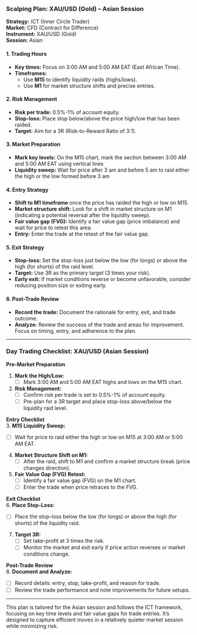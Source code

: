 
### **Scalping Plan: XAU/USD (Gold) – Asian Session**  
**Strategy:** ICT (Inner Circle Trader)  
**Market:** CFD (Contract for Difference)  
**Instrument:** XAU/USD (Gold)  
**Session:** Asian 

#### **1. Trading Hours**  
- **Key times:** Focus on 3:00 AM and 5:00 AM EAT (East African Time).  
- **Timeframes:**  
  - Use **M15** to identify liquidity raids (highs/lows).  
  - Use **M1** for market structure shifts and precise entries.  

#### **2. Risk Management**  
- **Risk per trade:** 0.5%-1% of account equity.  
- **Stop-loss:** Place stop below/above the price high/low that has been raided.  
- **Target:** Aim for a 3R (Risk-to-Reward Ratio of 3:1).  

#### **3. Market Preparation**  
- **Mark key levels:** On the M15 chart, mark the section between 3:00 AM and 5:00 AM EAT using vertical lines
- **Liquidity sweep:** Wait for price after 3 am and before 5 am to raid either the high or the low formed before 3 am

#### **4. Entry Strategy**  
- **Shift to M1 timeframe** once the price has raided the high or low on M15.  
- **Market structure shift:** Look for a shift in market structure on M1 (indicating a potential reversal after the liquidity sweep).  
- **Fair value gap (FVG):** Identify a fair value gap (price imbalance) and wait for price to retest this area.  
- **Entry:** Enter the trade at the retest of the fair value gap.  

#### **5. Exit Strategy**  
- **Stop-loss:** Set the stop-loss just below the low (for longs) or above the high (for shorts) of the raid level.  
- **Target:** Use 3R as the primary target (3 times your risk).  
- **Early exit:** If market conditions reverse or become unfavorable, consider reducing position size or exiting early.  

#### **6. Post-Trade Review**  
- **Record the trade:** Document the rationale for entry, exit, and trade outcome.  
- **Analyze:** Review the success of the trade and areas for improvement. Focus on timing, entry, and adherence to the plan.

---

### **Day Trading Checklist: XAU/USD (Asian Session)**  
**Pre-Market Preparation**  
1. **Mark the High/Low:**  
   - [ ] Mark 3:00 AM and 5:00 AM EAT highs and lows on the M15 chart.  

2. **Risk Management:**  
   - [ ] Confirm risk per trade is set to 0.5%-1% of account equity.  
   - [ ] Pre-plan for a 3R target and place stop-loss above/below the liquidity raid level.  

**Entry Checklist**  
3. **M15 Liquidity Sweep:**  
   - [ ] Wait for price to raid either the high or low on M15 at 3:00 AM or 5:00 AM EAT.  

4. **Market Structure Shift on M1:**  
   - [ ] After the raid, shift to M1 and confirm a market structure break (price changes direction).  

5. **Fair Value Gap (FVG) Retest:**  
   - [ ] Identify a fair value gap (FVG) on the M1 chart.  
   - [ ] Enter the trade when price retraces to the FVG.  

**Exit Checklist**  
6. **Place Stop-Loss:**  
   - [ ] Place the stop-loss below the low (for longs) or above the high (for shorts) of the liquidity raid.  

7. **Target 3R:**  
   - [ ] Set take-profit at 3 times the risk.  
   - [ ] Monitor the market and exit early if price action reverses or market conditions change.  

**Post-Trade Review**  
8. **Document and Analyze:**  
   - [ ] Record details: entry, stop, take-profit, and reason for trade.  
   - [ ] Review the trade performance and note improvements for future setups.

---

This plan is tailored for the Asian session and follows the ICT framework, focusing on key time levels and fair value gaps for trade entries. It’s designed to capture efficient moves in a relatively quieter market session while minimizing risk.
